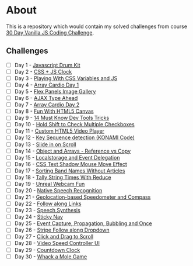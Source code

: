 # About

This is a repository which would contain my solved challenges from course [30 Day Vanilla JS Coding Challenge](https://javascript30.com/).

## Challenges

- [ ]  Day 1 - [Javascript Drum Kit](https://augustobrit.github.io/js-30/javascript-drum-kit)
- [ ]  Day 2 - [CSS + JS Clock](https://augustobrit.github.io/js-30/css-js-clock) 
- [ ]  Day 3 - [Playing With CSS Variables and JS](https://augustobrit.github.io/js-30/playing-with-css-variables-js) 
- [ ]  Day 4 - [Array Cardio Day 1](https://augustobrit.github.io/js-30/array-cardio-day-one) 
- [ ]  Day 5 - [Flex Panels Image Gallery](https://augustobrit.github.io/js-30/flex-panels-image-gallery) 
- [ ]  Day 6 - [AJAX Type Ahead](https://augustobrit.github.io/js-30/ajax-type-ahead) 
- [ ]  Day 7 - [Array Cardio Day 2](https://augustobrit.github.io/js-30/array-cardio-day-two) 
- [ ]  Day 8 - [Fun With HTML5 Canvas](https://augustobrit.github.io/js-30/fun-with-html-canvas) 
- [ ]  Day 9 - [14 Must Know Dev Tools Tricks](https://augustobrit.github.io/js-30/must-know-dev-tricks) 
- [ ]  Day 10 - [Hold Shift to Check Multiple Checkboxes](https://augustobrit.github.io/js-30/holder-shift-checkboxes) 
- [ ]  Day 11 - [Custom HTML5 Video Player](https://augustobrit.github.io/js-30/custom-video-player) 
- [ ]  Day 12 - [Key Sequence detection (KONAMI Code)](https://augustobrit.github.io/js-30/konami-code) 
- [ ]  Day 13 - [Slide in on Scroll](https://augustobrit.github.io/js-30/slide-in-on-scroll) 
- [ ]  Day 14 - [Object and Arrays - Reference vs Copy](https://augustobrit.github.io/js-30/reference-vs-copy) 
- [ ]  Day 15 - [Localstorage and Event Delegation](https://augustobrit.github.io/js-30/localstorage-event-delegation) 
- [ ]  Day 16 - [CSS Text Shadow Mouse Move Effect](https://augustobrit.github.io/js-30/css-txt-shadow)  
- [ ]  Day 17 - [Sorting Band Names Without Articles](https://augustobrit.github.io/js-30/sorting-band-names) 
- [ ]  Day 18 - [Tally String Times With Reduce](https://augustobrit.github.io/js-30/tally-string-times) 
- [ ]  Day 19 - [Unreal Webcam Fun](https://augustobrit.github.io/js-30/unreal-webcam-fun) 
- [ ]  Day 20 - [Native Speech Recognition](https://augustobrit.github.io/js-30/native-speech-recog)  
- [ ]  Day 21 - [Geolocation-based Speedometer and Compass](https://augustobrit.github.io/js-30/geolocation-speedometer-compass) 
- [ ]  Day 22 - [Follow along Links](https://augustobrit.github.io/js-30/follow-along-links) 
- [ ]  Day 23 - [Speech Synthesis](https://augustobrit.github.io/js-30/speech-synth) 
- [ ]  Day 24 - [Sticky Nav](https://augustobrit.github.io/js-30/sticky-nav) 
- [ ]  Day 25 - [Event Capture, Propagation, Bubbling and Once](https://augustobrit.github.io/js-30/event-captura-propagation)
- [ ]  Day 26 - [Stripe Follow along Dropdown](https://augustobrit.github.io/js-30/stripe-follow-along) 
- [ ]  Day 27 - [Click and Drag to Scroll](https://augustobrit.github.io/js-30/click-drag-scroll) 
- [ ]  Day 28 - [Video Speed Controller UI](https://augustobrit.github.io/js-30/video-speed-controller) 
- [ ]  Day 29 - [Countdown Clock](https://augustobrit.github.io/js-30/countdown-clock) 
- [ ]  Day 30 - [Whack a Mole Game](https://augustobrit.github.io/js-30/whack-mole-game) 